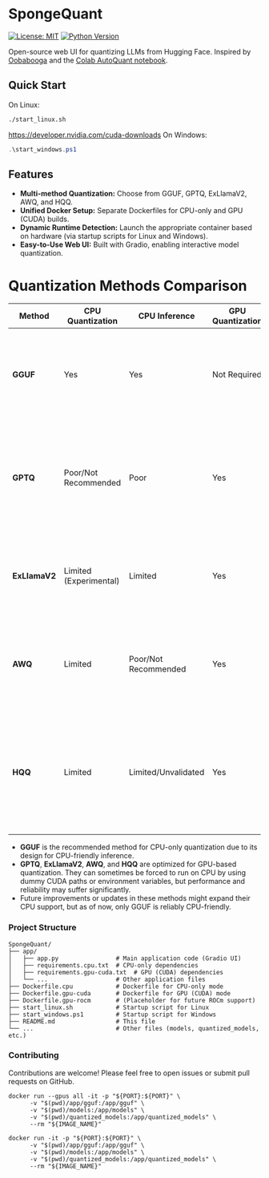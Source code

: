 # SpongeQuant

[![License: MIT](https://img.shields.io/badge/License-MIT-blue.svg)](LICENSE)
[![Python Version](https://img.shields.io/badge/Python-3.10%2B-blue.svg)](https://www.python.org)

Open-source web UI for quantizing LLMs from Hugging Face. Inspired by [Oobabooga](https://github.com/oobabooga/text-generation-webui) and the [Colab AutoQuant notebook](https://colab.research.google.com/drive/1b6nqC7UZVt8bx4MksX7s656GXPM-eWw4).  

## Quick Start
On Linux:
```bash
./start_linux.sh
```
https://developer.nvidia.com/cuda-downloads
On Windows:
```powershell
.\start_windows.ps1
```

## Features
- **Multi-method Quantization:** Choose from GGUF, GPTQ, ExLlamaV2, AWQ, and HQQ.
- **Unified Docker Setup:** Separate Dockerfiles for CPU-only and GPU (CUDA) builds.
- **Dynamic Runtime Detection:** Launch the appropriate container based on hardware (via startup scripts for Linux and Windows).
- **Easy-to-Use Web UI:** Built with Gradio, enabling interactive model quantization.

# Quantization Methods Comparison

| Method       | CPU Quantization       | CPU Inference         | GPU Quantization       | GPU Inference          | Tradeoffs / Notes                                                                                           |
|--------------|------------------------|-----------------------|------------------------|------------------------|-------------------------------------------------------------------------------------------------------------|
| **GGUF**     | Yes                    | Yes                   | Not Required           | Not Required           | Designed for efficient CPU inference via llama.cpp; optimized for low precision on CPUs.                      |
| **GPTQ**     | Poor/Not Recommended   | Poor                  | Yes                    | Yes                    | High compression & accuracy but built for CUDA; forcing CPU-only leads to very slow and unreliable processing.|
| **ExLlamaV2**| Limited (Experimental) | Limited               | Yes                    | Yes                    | Optimized for GPU; CPU fallback is possible but performance is suboptimal.                                  |
| **AWQ**      | Limited                | Poor/Not Recommended   | Yes                    | Yes                    | Relies on CUDA kernels for fast quantization; CPU-only execution is generally impractical.                    |
| **HQQ**      | Limited                | Limited/Unvalidated   | Yes                    | Yes                    | Designed primarily for GPU inference with specialized kernels; CPU usage is not widely validated and may be very slow. |
- **GGUF** is the recommended method for CPU-only quantization due to its design for CPU-friendly inference.
- **GPTQ**, **ExLlamaV2**, **AWQ**, and **HQQ** are optimized for GPU-based quantization. They can sometimes be forced to run on CPU by using dummy CUDA paths or environment variables, but performance and reliability may suffer significantly.
- Future improvements or updates in these methods might expand their CPU support, but as of now, only GGUF is reliably CPU-friendly.

### Project Structure
```
SpongeQuant/
├── app/
│   ├── app.py                # Main application code (Gradio UI)
│   ├── requirements.cpu.txt  # CPU-only dependencies
│   ├── requirements.gpu-cuda.txt  # GPU (CUDA) dependencies
│   └── ...                   # Other application files
├── Dockerfile.cpu            # Dockerfile for CPU-only mode
├── Dockerfile.gpu-cuda       # Dockerfile for GPU (CUDA) mode
├── Dockerfile.gpu-rocm       # (Placeholder for future ROCm support)
├── start_linux.sh            # Startup script for Linux
├── start_windows.ps1         # Startup script for Windows
├── README.md                 # This file
└── ...                       # Other files (models, quantized_models, etc.)
```

### Contributing
Contributions are welcome! Please feel free to open issues or submit pull requests on GitHub.


```
docker run --gpus all -it -p "${PORT}:${PORT}" \
      -v "$(pwd)/app/gguf:/app/gguf" \
      -v "$(pwd)/models:/app/models" \
      -v "$(pwd)/quantized_models:/app/quantized_models" \
      --rm "${IMAGE_NAME}"
```

```
docker run -it -p "${PORT}:${PORT}" \
      -v "$(pwd)/app/gguf:/app/gguf" \
      -v "$(pwd)/models:/app/models" \
      -v "$(pwd)/quantized_models:/app/quantized_models" \
      --rm "${IMAGE_NAME}"
```